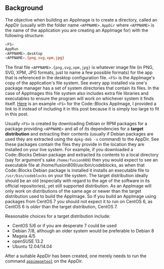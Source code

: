## Background
The objective when building an AppImage is to create a directory, called an AppDir (usually with the folder name `<APPNAME>.AppDir` where `<APPNAME>` is the name of the application you are creating an AppImage for) with the following structure:

~~~bash
<FS>
AppRun
<APPNAME>.desktop
<APPNAME>.{png,svg,xpm,jpg}
~~~

The final file `<APPNAME>.{png,svg,xpm,jpg}` is whatever image file (in PNG, SVG, XPM, JPG formats, just to name a few possible formats) for the app that is referenced in the desktop configuration file. `<FS>` is the AppImage's copy of the application's file system. See every app installed via one's package manager has a set of system directories that contain its files. In the case of AppImages this file system also includes extra file libraries and executables to ensure the program will work on whichever system it finds itself. [Here](https://gist.github.com/972ee179cefb92e32c2334cd8eae68ff) is an example `<FS>` for the Code::Blocks AppImage, I provided a link to it instead of including it in this post because it is simply too large to fit in this post.

Usually `<FS>` is created by downloading Debian or RPM packages for a package providing `<APPNAME>` and all of its dependencies for a **target distribution** and extracting their contents (usually if Debian packages are used they are extracted using the `dpkg-deb -x` command) to the AppDir. See these packages contain the files they provide in the location they are installed on your live system. For example, if you downloaded a Code::Blocks Debian package and extracted its contents to a local directory (say for argument's sake `/home/fusion809`) then you would expect to see an executable file at /home/fusion809/usr/bin/codeblocks, as when that Code::Blocks Debian package is installed it installs an executable file to `/usr/bin/codeblocks` on your file system. The target distribution ideally should be an old (especially with regard to the age of the software in its official repositories), yet still supported distribution. As an AppImage will only work on distributions of the same age or newer than the target distribution used to build the AppImage. So if you build an AppImage using packages from CentOS 7 you should not expect it to run on CentOS 6, as CentOS 6 is *older* than the target distribution, CentOS 7.

Reasonable choices for a target distribution include:
* CentOS 5/6 or if you are desperate 7 could be used
* Debian 7/8, although an older system would be preferable to Debian 8
* Mageia 4/5
* openSUSE 13.2
* Ubuntu 12.04/14.04

After a suitable AppDir has been created, one merely needs to run the command [`appimagetool`](https://github.com/probonopd/AppImageKit) on the AppDir.
